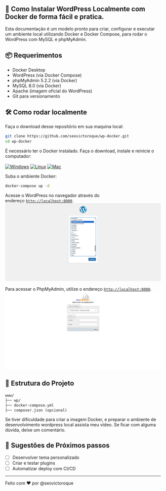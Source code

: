 ## **📝 Como Instalar WordPress Localmente com Docker de forma fácil e pratica.**

Esta documentação é um modelo pronto para criar, configurar e executar um ambiente local utilizando Docker e Docker Compose, para rodar o WordPress com MySQL e phpMyAdmin.

## 📦 Requerimentos
- Docker Desktop
- WordPress (via Docker Compose)
- phpMyAdmin 5.2.2 (via Docker)
- MySQL 8.0 (via Docker)
- Apache (imagem oficial do WordPress)
- Git para versionamento

## 🛠️ Como rodar localmente

Faça o download desse repositório em sua maquina local:

```bash
git clone https://github.com/seovictoroque/wp-docker.git
cd wp-docker
```

É necessário ter o Docker instalado. Faça o download, instale e reinicie o computador: <br><br>
[![Windows](https://img.shields.io/badge/-Windows-0078D6?logo=windows&logoColor=white&style=flat-square)](https://www.docker.com/products/docker-desktop/)
[![Linux](https://img.shields.io/badge/-Linux-FCC624?logo=linux&logoColor=black&style=flat-square)](https://docs.docker.com/engine/install/)
[![Mac](https://img.shields.io/badge/-macOS-000000?logo=apple&logoColor=white&style=flat-square)](https://www.docker.com/products/docker-desktop/)


Suba o ambiente Docker:
```bash
docker-compose up -d
```

Acesse o WordPress no navegador através do endereço [`http://localhost:8000`](http://localhost:8000).
![Tela de instalação do WordPress](img/wordpress_login.png)

Para acessar o PhpMyAdmin, utilize o endereço [`http://localhost:8080`](http://localhost:8080).
![Tela de login do phpMyAdmin](img/phpmyadmin_login.png)

## 📁 Estrutura do Projeto

```
www/
├── wp/
├── docker-compose.yml
├── composer.json (opcional)
```

Se tiver dificuldade para criar a imagem Docker, e preparar o ambiente de desenvolvimento wordpress local assista meu vídeo. Se ficar com alguma dúvida, deixe um comentário.

## 📌 Sugestões de Próximos passos

- [ ]  Desenvolver tema personalizado
- [ ]  Criar e testar plugins
- [ ]  Automatizar deploy com CI/CD

---

Feito com ❤️ por @seovictoroque
